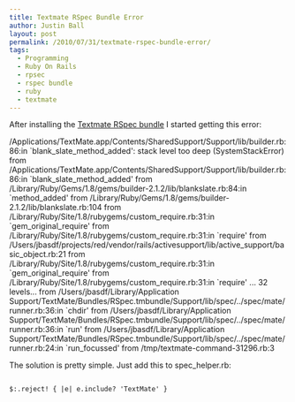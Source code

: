 ```yaml
---
title: Textmate RSpec Bundle Error
author: Justin Ball
layout: post
permalink: /2010/07/31/textmate-rspec-bundle-error/
tags:
  - Programming
  - Ruby On Rails
  - rpsec
  - rspec bundle
  - ruby
  - textmate
---
```


After installing the <a href="http://github.com/rspec/rspec-tmbundle">Textmate RSpec bundle</a> I started getting this error:
<p>
/Applications/TextMate.app/Contents/SharedSupport/Support/lib/builder.rb:86:in `blank_slate_method_added': stack level too deep (SystemStackError) from /Applications/TextMate.app/Contents/SharedSupport/Support/lib/builder.rb:86:in `blank_slate_method_added' from /Library/Ruby/Gems/1.8/gems/builder-2.1.2/lib/blankslate.rb:84:in `method_added' from /Library/Ruby/Gems/1.8/gems/builder-2.1.2/lib/blankslate.rb:104 from /Library/Ruby/Site/1.8/rubygems/custom_require.rb:31:in `gem_original_require' from /Library/Ruby/Site/1.8/rubygems/custom_require.rb:31:in `require' from /Users/jbasdf/projects/red/vendor/rails/activesupport/lib/active_support/basic_object.rb:21 from /Library/Ruby/Site/1.8/rubygems/custom_require.rb:31:in `gem_original_require' from /Library/Ruby/Site/1.8/rubygems/custom_require.rb:31:in `require' ... 32 levels... from /Users/jbasdf/Library/Application Support/TextMate/Bundles/RSpec.tmbundle/Support/lib/spec/../spec/mate/runner.rb:36:in `chdir' from /Users/jbasdf/Library/Application Support/TextMate/Bundles/RSpec.tmbundle/Support/lib/spec/../spec/mate/runner.rb:36:in `run' from /Users/jbasdf/Library/Application Support/TextMate/Bundles/RSpec.tmbundle/Support/lib/spec/../spec/mate/runner.rb:24:in `run_focussed' from /tmp/textmate-command-31296.rb:3
</p>

The solution is pretty simple. Just add this to spec_helper.rb:

<pre><code class="ruby">
$:.reject! { |e| e.include? 'TextMate' }
</pre></code>